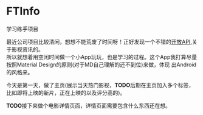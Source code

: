 # FTInfo
学习练手项目

最近公司项目比较清闲，想想不能荒废了时间呀！正好发现一个不错的[开放API](http://docs.themoviedb.apiary.io/#reference),关于影视资讯的。  
所以就想着用空闲时间做一个小App玩玩，也是学习的过程。这个App我打算尽量按照Material Design的原则(对于MD自己理解的还不到位)来做，体现
出Android的风格来。

今天是第一天，做了主页(展示当天热门影视，**TODO**后期在主页加入多个标签，比如即将上映的新片，正在上映的以及评分高的)。  

**TODO**接下来做个电影详情页面，详情页面需要包含什么东西还在想。
